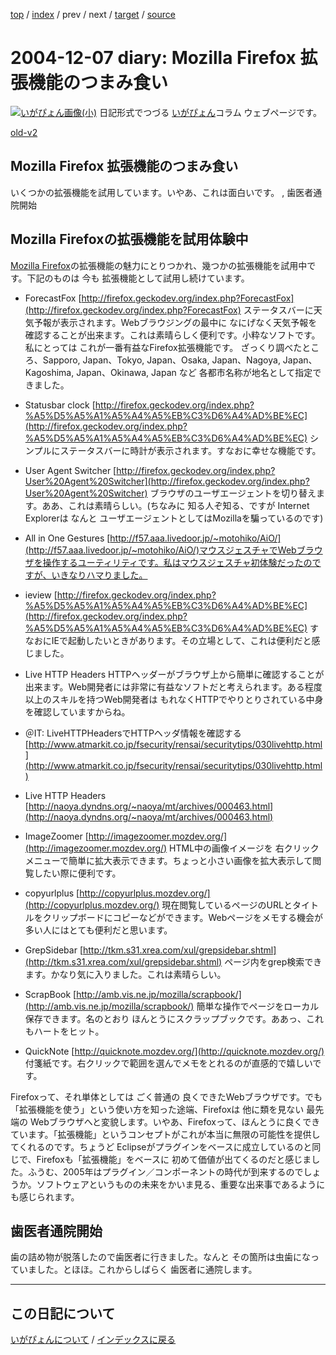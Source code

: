 [top](https://igapyon.github.io/diary/) 
 / [index](https://igapyon.github.io/diary/2004/index.html) 
 / prev 
 / next 
 / [target](https://igapyon.github.io/diary/2004/ig041207.html) 
 / [source](https://github.com/igapyon/diary/blob/gh-pages/2004/ig041207.html.src.md) 

2004-12-07 diary: Mozilla Firefox 拡張機能のつまみ食い
=====================================================================================================
[![いがぴょん画像(小)](https://igapyon.github.io/diary/images/iga200306s.jpg "いがぴょん")](https://igapyon.github.io/diary/memo/memoigapyon.html) 日記形式でつづる [いがぴょん](https://igapyon.github.io/diary/memo/memoigapyon.html)コラム ウェブページです。

[old-v2](ig041207-orig.html)

## Mozilla Firefox 拡張機能のつまみ食い

いくつかの拡張機能を試用しています。いやあ、これは面白いです。 , 歯医者通院開始


## Mozilla Firefoxの拡張機能を試用体験中

[Mozilla Firefox](http://www.igapyon.jp/igapyon/diary/keyword/firefox.html)の拡張機能の魅力にとりつかれ、幾つかの拡張機能を試用中です。下記のものは 今も 拡張機能として試用し続けています。
* ForecastFox
  [http://firefox.geckodev.org/index.php?ForecastFox](http://firefox.geckodev.org/index.php?ForecastFox)
  ステータスバーに天気予報が表示されます。Webブラウジングの最中に なにげなく天気予報を確認することが出来ます。これは素晴らしく便利です。小粋なソフトです。私にとっては これが一番有益なFirefox拡張機能です。
  ざっくり調べたところ、Sapporo, Japan、Tokyo, Japan、Osaka, Japan、Nagoya, Japan、Kagoshima, Japan、Okinawa, Japan など 各都市名称が地名として指定できました。
  
* Statusbar clock
  [http://firefox.geckodev.org/index.php?%A5%D5%A5%A1%A5%A4%A5%EB%C3%D6%A4%AD%BE%EC](http://firefox.geckodev.org/index.php?%A5%D5%A5%A1%A5%A4%A5%EB%C3%D6%A4%AD%BE%EC)
  シンプルにステータスバーに時計が表示されます。すなおに幸せな機能です。
  
* User Agent Switcher
  [http://firefox.geckodev.org/index.php?User%20Agent%20Switcher](http://firefox.geckodev.org/index.php?User%20Agent%20Switcher)
  ブラウザのユーザエージェントを切り替えます。ああ、これは素晴らしい。(ちなみに
  知る人ぞ知る、ですが Internet Explorerは なんと ユーザエージェントとしてはMozillaを騙っているのです)
  
* All in One Gestures
  [http://f57.aaa.livedoor.jp/~motohiko/AiO/](http://f57.aaa.livedoor.jp/~motohiko/AiO/)マウスジェスチャでWebブラウザを操作するユーティリティです。私はマウスジェスチャ初体験だったのですが、いきなりハマりました。
  
* ieview
  [http://firefox.geckodev.org/index.php?%A5%D5%A5%A1%A5%A4%A5%EB%C3%D6%A4%AD%BE%EC](http://firefox.geckodev.org/index.php?%A5%D5%A5%A1%A5%A4%A5%EB%C3%D6%A4%AD%BE%EC)
  すなおにIEで起動したいときがあります。その立場として、これは便利だと感じました。
  
* Live HTTP Headers 
  HTTPヘッダーがブラウザ上から簡単に確認することが出来ます。Web開発者には非常に有益なソフトだと考えられます。ある程度以上のスキルを持つWeb開発者は
  もれなくHTTPでやりとりされている中身を確認していますからね。
  

* ＠IT: LiveHTTPHeadersでHTTPヘッダ情報を確認する
    [http://www.atmarkit.co.jp/fsecurity/rensai/securitytips/030livehttp.html](http://www.atmarkit.co.jp/fsecurity/rensai/securitytips/030livehttp.html)
    
* Live HTTP Headers
    [http://naoya.dyndns.org/~naoya/mt/archives/000463.html](http://naoya.dyndns.org/~naoya/mt/archives/000463.html)
  

  
* ImageZoomer
  [http://imagezoomer.mozdev.org/](http://imagezoomer.mozdev.org/)
  HTML中の画像イメージを 右クリックメニューで簡単に拡大表示できます。ちょっと小さい画像を拡大表示して閲覧したい際に便利です。
  
* copyurlplus
  [http://copyurlplus.mozdev.org/](http://copyurlplus.mozdev.org/)
  現在閲覧しているページのURLとタイトルをクリップボードにコピーなどができます。Webページをメモする機会が多い人にはとても便利だと思います。
  
* GrepSidebar
  [http://tkm.s31.xrea.com/xul/grepsidebar.shtml](http://tkm.s31.xrea.com/xul/grepsidebar.shtml)
  ページ内をgrep検索できます。かなり気に入りました。これは素晴らしい。
  
* ScrapBook
  [http://amb.vis.ne.jp/mozilla/scrapbook/](http://amb.vis.ne.jp/mozilla/scrapbook/)
  簡単な操作でページをローカル保存できます。名のとおり ほんとうにスクラップブックです。ああっ、これもハートをヒット。
  
* QuickNote
  [http://quicknote.mozdev.org/](http://quicknote.mozdev.org/)
  付箋紙です。右クリックで範囲を選んでメモをとれるのが直感的で嬉しいです。

Firefoxって、それ単体としては ごく普通の 良くできたWebブラウザです。でも「拡張機能を使う」という使い方を知った途端、Firefoxは 他に類を見ない 最先端の
Webブラウザへと変貌します。いやあ、Firefoxって、ほんとうに良くできています。「拡張機能」というコンセプトがこれが本当に無限の可能性を提供してくれるのです。ちょうど Eclipseがプラグインをベースに成立しているのと同じで、Firefoxも「拡張機能」をベースに 初めて価値が出てくるのだと感じました。ふうむ、2005年はプラグイン／コンポーネントの時代が到来するのでしょうか。ソフトウェアというものの未来をかいま見る、重要な出来事であるようにも感じられます。

## 歯医者通院開始

歯の詰め物が脱落したので歯医者に行きました。なんと その箇所は虫歯になっていました。とほほ。これからしばらく 歯医者に通院します。


----------------------------------------------------------------------------------------------------

## この日記について
[いがぴょんについて](https://igapyon.github.io/diary/memo/memoigapyon.html) / [インデックスに戻る](https://igapyon.github.io/diary/idxall.html)
